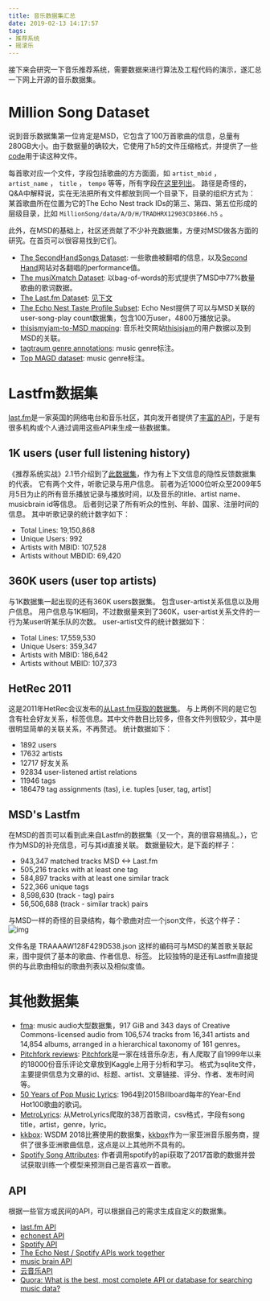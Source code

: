 ```yaml
---
title: 音乐数据集汇总
date: 2019-02-13 14:17:57
tags:
- 推荐系统
- 摇滚乐
---
```


接下来会研究一下音乐推荐系统，需要数据来进行算法及工程代码的演示，遂汇总一下网上开源的音乐数据集。


# Million Song Dataset

说到音乐数据集第一位肯定是MSD，它包含了100万首歌曲的信息，总量有280GB大小。由于数据量的确较大，它使用了h5的文件压缩格式，并提供了一些[code](https://github.com/tbertinmahieux/MSongsDB)用于读这种文件。

<!--more-->

每首歌对应一个文件，字段包括歌曲的方方面面，如 `artist_mbid` ， `artist_name` ， `title` ， `tempo` 等等，所有字段[在这里列出](https://labrosa.ee.columbia.edu/millionsong/pages/example-track-description)。
路径是奇怪的，Q&A中解释说，实在无法把所有文件都放到同一个目录下，目录的组织方式为：
某首歌曲所在位置为它的The Echo Nest track IDs的第三、第四、第五位形成的层级目录，比如 `MillionSong/data/A/D/H/TRADHRX12903CD3866.h5` 。

此外，在MSD的基础上，社区还贡献了不少补充数据集，方便对MSD做各方面的研究。在首页可以很容易找到它们。

-   [The SecondHandSongs Dataset](https://labrosa.ee.columbia.edu/millionsong/secondhand): 一些歌曲被翻唱的信息，以及[Second Hand](https://secondhandsongs.com/)网站对各翻唱的performance值。
-   [The musiXmatch Dataset](https://labrosa.ee.columbia.edu/millionsong/musixmatch): 以bag-of-words的形式提供了MSD中77%数量歌曲的歌词数据。
-   [The Last.fm Dataset](https://labrosa.ee.columbia.edu/millionsong/lastfm): [见下文](#org2ba734e)
-   [The Echo Nest Taste Profile Subset](https://labrosa.ee.columbia.edu/millionsong/tasteprofile): Echo Nest提供了可以与MSD关联的user-song-play count数据集，包含100万user，4800万播放记录。
-   [thisismyjam-to-MSD mapping](https://labrosa.ee.columbia.edu/millionsong/thisismyjam): 音乐社交网站[thisisjam](https://www.thisismyjam.com/)的用户数据以及到MSD的关联。
-   [tagtraum genre annotations](http://www.tagtraum.com/msd_genre_datasets.html): music genre标注。
-   [Top MAGD dataset](http://www.ifs.tuwien.ac.at/mir/msd/): music genre标注。


# Lastfm数据集

[last.fm](https://www.last.fm/)是一家英国的网络电台和音乐社区，其向发开者提供了[丰富的API](https://www.last.fm/api)，于是有很多机构或个人通过调用这些API来生成一些数据集。


## 1K users (user full listening history)

《推荐系统实战》2.1节介绍到了[此数据集](https://www.dtic.upf.edu/~ocelma/MusicRecommendationDataset/lastfm-1K.html)，作为有上下文信息的隐性反馈数据集的代表。
它有两个文件，听歌记录与用户信息。
前者为近1000位听众至2009年5月5日为止的所有音乐播放记录与播放时间，以及音乐的title、artist name、musicbrain id等信息。
后者则记录了所有听众的性别、年龄、国家、注册时间的信息。
其中听歌记录的统计数字如下：

-   Total Lines:           19,150,868
-   Unique Users:                 992
-   Artists with MBID:        107,528
-   Artists without MBDID:     69,420


## 360K users (user top artists)

与1K数据集一起出现的还有360K users数据集。
包含user-artist关系信息以及用户信息。
用户信息与1K相同，不过数据量来到了360K，user-artist关系文件的一行为某user听某乐队的次数。
user-artist文件的统计数据如下：

-   Total Lines:           17,559,530
-   Unique Users:             359,347
-   Artists with MBID:        186,642
-   Artists without MBID:     107,373


## HetRec 2011

这是2011年HetRec会议发布的[从Last.fm获取的数据集](https://grouplens.org/datasets/hetrec-2011/)。
与上两例不同的是它包含有社会好友关系，标签信息。其中文件数目比较多，但各文件列很较少，其中是很明显简单的关联关系，不再赘述。
统计数据如下：

-   1892 users
-   17632 artists
-   12717 好友关系
-   92834 user-listened artist relations
-   11946 tags
-   186479 tag assignments (tas), i.e. tuples [user, tag, artist]


## MSD's Lastfm<a id="org2ba734e"></a>

在MSD的首页可以看到此来自Lastfm的数据集（又一个，真的很容易搞乱。），它作为MSD的补充信息，可与其id直接关联。
数据量较大，是下面的样子：

-   943,347 matched tracks MSD <-> Last.fm
-   505,216 tracks with at least one tag
-   584,897 tracks with at least one similar track
-   522,366 unique tags
-   8,598,630 (track - tag) pairs
-   56,506,688 (track - similar track) pairs

与MSD一样的奇怪的目录结构，每个歌曲对应一个json文件，长这个样子：
![img](https://ws1.sinaimg.cn/large/0073xHwmly1fzzgg8bbv3j327u0h8ard.jpg)

文件名是 TRAAAAW128F429D538.json 这样的编码可与MSD的某首歌关联起来，图中提供了基本的歌曲、作者信息、标签。
比较独特的是还有Lastfm直接提供的与此歌曲相似的歌曲列表以及相似度值。


# 其他数据集

-   [fma](https://arxiv.org/abs/1612.01840): music audio大型数据集，917 GiB and 343 days of Creative Commons-licensed audio from 106,574 tracks from 16,341 artists and 14,854 albums, arranged in a hierarchical taxonomy of 161 genres。
-   [Pitchfork reviews](https://www.kaggle.com/nolanbconaway/pitchfork-data/home): [Pitchfork](https://pitchfork.com/)是一家在线音乐杂志，有人爬取了自1999年以来的18000份音乐评论文章放到Kaggle上用于分析和学习。 格式为sqlite文件，主要提供信息为文章的id、标题、artist、文章链接、评分、作者、发布时间等。
-   [50 Years of Pop Music Lyrics](https://github.com/walkerkq/musiclyrics): 1964到2015Billboard每年的Year-End Hot100歌曲的歌词。
-   [MetroLyrics](https://www.kaggle.com/gyani95/380000-lyrics-from-metrolyrics/home): 从MetroLyrics爬取的38万首歌词，csv格式，字段有song title，artist，genre，lyric。
-   [kkbox](https://www.kaggle.com/c/kkbox-music-recommendation-challenge): WSDM 2018比赛使用的数据集，[kkbox](https://www.kkbox.com/intl/)作为一家亚洲音乐服务商，提供了很多亚洲歌曲信息，这点是以上其他所不具有的。
-   [Spotify Song Attributes](https://www.kaggle.com/geomack/spotifyclassification/home): 作者调用spotify的api获取了2017首歌的数据并尝试获取训练一个模型来预测自己是否喜欢一首歌。


## API

根据一些官方或民间的API，可以根据自己的需求生成自定义的数据集。

- [last.fm API](https://www.last.fm/api)
- [echonest API](http://developer.echonest.com/)
- [Spotify API](https://developer.spotify.com/documentation/web-api/)
- [The Echo Nest / Spotify APIs work together](http://static.echonest.com/enspex/)
- [music brain API](https://musicbrainz.org/doc/Developer_Resources)
- [云音乐API](https://github.com/yanunon/NeteaseCloudMusic/wiki/网易云音乐API分析)
- [Quora: What is the best, most complete API or database for searching music data?](https://www.quora.com/What-is-the-best-most-complete-API-or-database-for-searching-music-data)